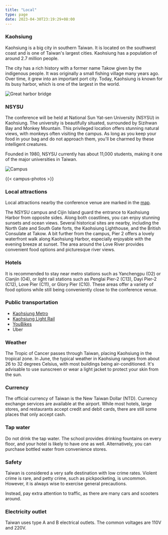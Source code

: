 ```yaml
---
title: "Local"
type: page
date: 2023-04-30T23:19:29+08:00
---
```


### Kaohsiung

Kaohsiung is a big city in southern Taiwan. It is located on the southwest coast
and is one of Taiwan's largest cities. Kaohsiung has a population of around 2.7 
million people.

The city has a rich history with a former name Takow given by the indigenous 
people.  It was originally a small fishing village many years ago. Over time, it
grew into an important port city. Today, Kaohsiung is known for its busy harbor,
which is one of the largest in the world.

![Great harbor bridge](https://lh3.googleusercontent.com/_rlg_PpkIVFNBHcuklkGl3WgFAKFlRfEbtKPWPCIBNBt86YQ8xZEV-23BcbCnToT6S7esT-xSCCO2xdVypfBxjHGICExD3W_rXbZXewb5ZBKCmtmD0gpSynlpPMMT357JQfHP_g1Cd-ySUByZwexMSmRDTGC6wPfFWA7-PVJKhvKaW8HLnQ8bj11-TdjIU087E4zXdG5xfBBN0qnVAWT9OdOvvXMquxt_xMCF0uznQeypbU0d9exGGrLEKqFfe_ABSitGF2-VtqS6jm7Mml8PK3V7EoXC9I5Ii5aghYPEsvs5sRekQ2bCvBkEyEtLo4S-qXMoh95-I94XqOdoGapCb0fkx2FeCmyC4eplRRL11aPZepvWmnJneg-tAODqFgpCREk_wvY2WHaOEOnlLijeXCSb8cCU7FruTZ__lIeImjlZw3WrL3J4oIrDI9ZTEObYAiWYRpU1f9TyRYnaMFIOqVvlP4fNMdFIz55Al6fShCuWchbiulfYLchGxfFBUV0aZY4WefbZMvWCUejYfU6i7ym8FWJSJzCYyOWgG_Gh-sTsBRKWrZD4zd1EvekrRggJJd4TilXvDrdZnLWe2ONeWk8ZUzNoHppdvNHU129Cwxse1z_4aUK2i6QpT7eTfP7aKMT-hDQuVO0N13ovzXhc4_yQKsvjv4yBUwsetwh56MfD9SeiC_NJMFFeu_Xzxmos1KgPSPQhoNcs4xobYnNXmyBZDgxTK2595ZsE_FkWISbKMINPho8tWROHy8g55pa1B97s87O27ev92x6XTdodfC5c8_3KKh-Sn_KfALwQIesiECQ9LNxripQ15KNk5NtYWBz-2EG6gdeQSner3xzutFR3ofdXl84mRUoushZo7g6eH3isG1DTYwvsx7FAxU9uVcY7WfdaqopZcL06VPeJI2HzY0Cnan6xrD8PA3leMllqGwYlg=w1024-h684-s-no?authuser=0 "Great harbor bridge")

### NSYSU

The conference will be held at National Sun Yat-sen University (NSYSU) in 
Kaohsiung. The university is beautifully situated, surrounded by Sizihwan Bay 
and Monkey Mountain. This privileged location offers stunning natural views, 
with monkeys often visiting the campus. As long as you keep your food in your 
bag and do not approach them, you'll be charmed by these intelligent creatures.

Founded in 1980, NSYSU currently has about 11,000 students, making it one of the
major universities in Taiwan.

![Campus](https://lh3.googleusercontent.com/pw/AP1GczPv47MDQ8jcGIIbEp84LFlWH0GBcBNbKif-ZfmQtv9YAAkzU1UBypoEDFFVlMoR3cZXdfcBu5PRynOUJSHZqUl_Lt87QtDDNXPlOnyC9Ssg_rcEEf4mccZSRMIea7CLAuCX-6FRwAebdc_GzUEa4ki4pg=w1000-h524-s-no-gm?authuser=0)

{{< campus-photos >}}

### Local attractions

Local attractions nearby the conference venue are marked in the 
[map](https://www.google.com/maps/d/viewer?mid=1Azfb01T0c8C7lEPZkl38MuIOxMS96XQ).

The NSYSU campus and Cijin Island guard the entrance to Kaohsiung Harbor from 
opposite sides. Along both coastlines, you can enjoy stunning sunsets and ocean 
views. Several historical sites are nearby, including the North Gate and South 
Gate forts, the Kaohsiung Lighthouse, and the British Consulate at Takow. A bit 
further from the campus, Pier 2 offers a lovely waterfront walk along Kaohsiung 
Harbor, especially enjoyable with the evening breeze at sunset. The area around 
the Love River provides convenient food options and picturesque river views.

### Hotels

It is recommended to stay near metro stations such as Yanchengpu (O2) or Cianjin
(O4), or light rail stations such as Penglai Pier-2 (C13), Dayi Pier-2 (C12), 
Love Pier (C11), or Glory Pier (C10). These areas offer a variety of food 
options while still being conveniently close to the conference venue.

### Public transportation

- [Kaohsiung Metro](https://www.krtc.com.tw/eng/)
- [Kaohsiung Light Rail](https://www.krtc.com.tw/eng/KLRT/)
- [YouBikes](https://en.youbike.com.tw/region/kcg/)
- Uber

### Weather

The Tropic of Cancer passes through Taiwan, placing Kaohsiung in the tropical 
zone. In June, the typical weather in Kaohsiung ranges from about 26 to 32 
degrees Celsius, with most buildings being air-conditioned. It's advisable to 
use sunscreen or wear a light jacket to protect your skin from the sun.

### Currency

The official currency of Taiwan is the New Taiwan Dollar (NTD). Currency 
exchange services are available at the airport. While most hotels, large 
stores, and restaurants accept credit and debit cards, there are still some 
places that only accept cash.

### Tap water

Do not drink the tap water. The school provides drinking fountains on every 
floor, and your hotel is likely to have one as well. Alternatively, you can 
purchase bottled water from convenience stores.

### Safety

Taiwan is considered a very safe destination with low crime rates. Violent 
crime is rare, and petty crime, such as pickpocketing, is uncommon. However, 
it is always wise to exercise general precautions.

Instead, pay extra attention to traffic, as there are many cars and scooters 
around.

### Electricity outlet

Taiwan uses type A and B electrical outlets.  The common voltages are 110V and 
220V.


